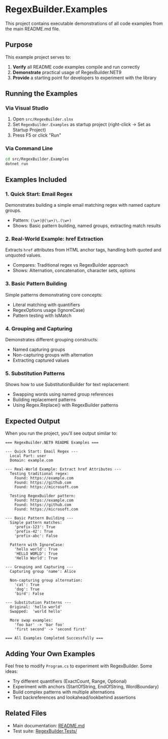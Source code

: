 # RegexBuilder.Examples

This project contains executable demonstrations of all code examples from the main README.md file.

## Purpose

This example project serves to:

1. **Verify** all README code examples compile and run correctly
2. **Demonstrate** practical usage of RegexBuilder.NET9
3. **Provide** a starting point for developers to experiment with the library

## Running the Examples

### Via Visual Studio

1. Open `src/RegexBuilder.slnx`
2. Set `RegexBuilder.Examples` as startup project (right-click → Set as Startup Project)
3. Press F5 or click "Run"

### Via Command Line

```bash
cd src/RegexBuilder.Examples
dotnet run
```

## Examples Included

### 1. Quick Start: Email Regex

Demonstrates building a simple email matching regex with named capture groups.

- Pattern: `(\w+)@(\w+)\.(\w+)`
- Shows: Basic pattern building, named groups, extracting match results

### 2. Real-World Example: href Extraction

Extracts `href` attributes from HTML anchor tags, handling both quoted and unquoted values.

- Compares: Traditional regex vs RegexBuilder approach
- Shows: Alternation, concatenation, character sets, options

### 3. Basic Pattern Building

Simple patterns demonstrating core concepts:

- Literal matching with quantifiers
- RegexOptions usage (IgnoreCase)
- Pattern testing with IsMatch

### 4. Grouping and Capturing

Demonstrates different grouping constructs:

- Named capturing groups
- Non-capturing groups with alternation
- Extracting captured values

### 5. Substitution Patterns

Shows how to use SubstitutionBuilder for text replacement:

- Swapping words using named group references
- Building replacement patterns
- Using Regex.Replace() with RegexBuilder patterns

## Expected Output

When you run the project, you'll see output similar to:

```text
=== RegexBuilder.NET9 README Examples ===

--- Quick Start: Email Regex ---
  Local Part: user
  Domain: example.com

--- Real-World Example: Extract href Attributes ---
  Testing traditional regex:
    Found: https://example.com
    Found: https://github.com
    Found: https://microsoft.com

  Testing RegexBuilder pattern:
    Found: https://example.com
    Found: https://github.com
    Found: https://microsoft.com

--- Basic Pattern Building ---
  Simple pattern matches:
    'prefix-123': True
    'prefix-42': True
    'prefix-abc': False

  Pattern with IgnoreCase:
    'hello world': True
    'HELLO WORLD': True
    'Hello World': True

--- Grouping and Capturing ---
  Capturing group 'name': Alice

  Non-capturing group alternation:
    'cat': True
    'dog': True
    'bird': False

--- Substitution Patterns ---
  Original: 'hello world'
  Swapped:  'world hello'

  More swap examples:
    'foo bar' -> 'bar foo'
    'first second' -> 'second first'

=== All Examples Completed Successfully ===
```

## Adding Your Own Examples

Feel free to modify `Program.cs` to experiment with RegexBuilder. Some ideas:

- Try different quantifiers (ExactCount, Range, Optional)
- Experiment with anchors (StartOfString, EndOfString, WordBoundary)
- Build complex patterns with multiple alternations
- Test backreferences and lookahead/lookbehind assertions

## Related Files

- Main documentation: [README.md](../../README.md)
- Test suite: [RegexBuilder.Tests/](../RegexBuilder.Tests/)
